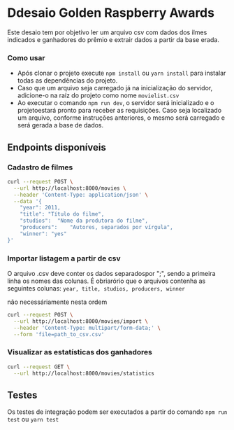 # Ddesaio Golden Raspberry Awards
Este desaio tem por objetivo ler um arquivo csv com dados dos ilmes indicados e ganhadores do prêmio e extrair dados a partir da base erada.

### Como usar
 - Após clonar o projeto execute `npm install` ou `yarn install` para instalar todas as dependências do projeto.
 - Caso que um arquivo seja carregado já na inicialização do servidor, adicione-o na raíz do projeto como nome `movielist.csv`
 - Ao executar o comando `npm run dev`, o servidor será inicializado e o projetoestará pronto para receber as requisições. Caso seja localizado um arquivo, conforme instruções anteriores, o mesmo será carregado e será gerada a base de dados.

## Endpoints disponíveis

### Cadastro de filmes
```sh
curl --request POST \
  --url http://localhost:8000/movies \
  --header 'Content-Type: application/json' \
  --data '{
	"year": 2011,
	"title": "Título do filme",
	"studios":	"Nome da produtora do filme",
	"producers":	"Autores, separados por vírgula",
	"winner": "yes"
}'
```

### Importar listagem a partir de csv
O arquivo .csv deve conter os dados separadospor ";", sendo a primeira linha os nomes das colunas. É obriarório que o arquivos contenha as seguintes colunas:
``year, title, studios, producers, winner``

não necessáriamente nesta ordem

```sh
curl --request POST \
  --url http://localhost:8000/movies/import \
  --header 'Content-Type: multipart/form-data;' \
  --form 'file=path_to_csv.csv'
```

### Visualizar as estatísticas dos ganhadores
```sh
curl --request GET \
  --url http://localhost:8000/movies/statistics
```

## Testes
Os testes de integração podem ser executados a partir do comando `npm run test` ou `yarn test`